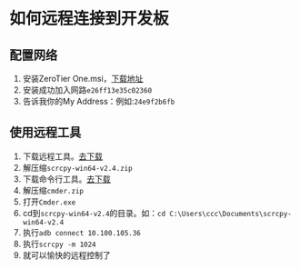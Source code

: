 # 如何远程连接到开发板

## 配置网络

1. 安装ZeroTier One.msi，[下载地址](https://www.zerotier.com/download/)
1. 安装成功加入网路`e26ff13e35c02360`
2. 告诉我你的My Address：例如:`24e9f2b6fb`

## 使用远程工具

1. 下载远程工具。[去下载](https://github.com/Genymobile/scrcpy/releases/download/v2.4/scrcpy-win64-v2.4.zip)
6. 解压缩`scrcpy-win64-v2.4.zip`
1. 下载命令行工具。[去下载](https://github.com/cmderdev/cmder/releases/download/v1.3.24/cmder_mini.zip)
3. 解压缩`cmder.zip`
4. 打开`Cmder.exe`
5. cd到`scrcpy-win64-v2.4`的目录。如：`cd C:\Users\ccc\Documents\scrcpy-win64-v2.4`
7. 执行`adb connect 10.100.105.36`
8. 执行`scrcpy -m 1024`
9. 就可以愉快的远程控制了
